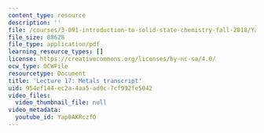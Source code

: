 ```yaml
---
content_type: resource
description: ''
file: /courses/3-091-introduction-to-solid-state-chemistry-fall-2018/Yap0AKRczf0_transcript.pdf
file_size: 88628
file_type: application/pdf
learning_resource_types: []
license: https://creativecommons.org/licenses/by-nc-sa/4.0/
ocw_type: OCWFile
resourcetype: Document
title: 'Lecture 17: Metals transcript'
uid: 954ef144-ec2a-4aa5-ad0c-7cf992fe5042
video_files:
  video_thumbnail_file: null
video_metadata:
  youtube_id: Yap0AKRczf0
---
```

